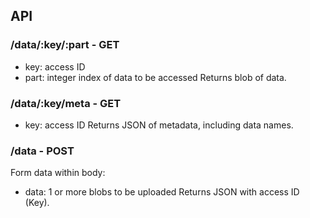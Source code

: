 ## API

### /data/:key/:part - GET
* key: access ID
* part: integer index of data to be accessed
Returns blob of data.

### /data/:key/meta - GET
* key: access ID
Returns JSON of metadata, including data names.

### /data - POST
Form data within body:
* data: 1 or more blobs to be uploaded
Returns JSON with access ID (Key).
